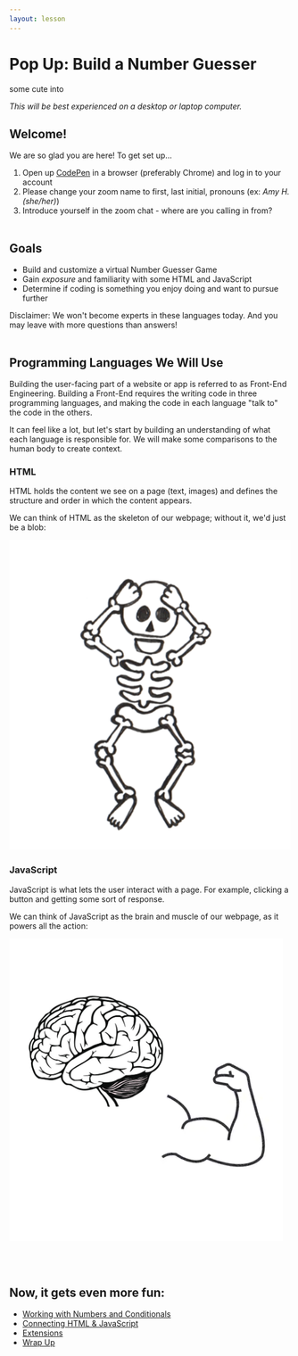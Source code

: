 ```yaml
---
layout: lesson
---
```


# Pop Up: Build a Number Guesser

some cute into

_This will be best experienced on a desktop or laptop computer._

## Welcome!

We are so glad you are here! To get set up...
1. Open up <a target="blank" href="http://codepen.io/">CodePen</a> in a browser (preferably Chrome) and log in to your account
1. Please change your zoom name to first, last initial, pronouns (ex: _Amy H. (she/her)_)
1. Introduce yourself in the zoom chat - where are you calling in from?
<br><br>

## Goals

- Build and customize a virtual Number Guesser Game
- Gain _exposure_ and familiarity with some HTML and JavaScript
- Determine if coding is something you enjoy doing and want to pursue further

Disclaimer: We won't become experts in these languages today. And you may leave with more questions than answers!
<br><br>

## Programming Languages We Will Use

Building the user-facing part of a website or app is referred to as Front-End Engineering. Building a Front-End requires the writing code in three programming languages, and making the code in each language "talk to" the code in the others.

It can feel like a lot, but let's start by building an understanding of what each language is responsible for. We will make some comparisons to the human body to create context.

<section class="data-type-cards language-cards">
  <div>
    <h3>HTML</h3>
    <p>HTML holds the content we see on a page (text, images) and defines the structure and order in which the content appears.</p>
    <p>We can think of HTML as the skeleton of our webpage; without it, we'd just be a blob:</p>
    <img class="medium-img" src="./assets/html.png" alt="Drawing of human skeleton" />
  </div>

  <div>
    <h3>JavaScript</h3>
    <p>JavaScript is what lets the user interact with a page. For example, clicking a button and getting some sort of response.</p>
    <p>We can think of JavaScript as the brain and muscle of our webpage, as it powers all the action:</p>
    <img class="medium-img" src="./assets/js.png" alt="Drawing of human skeleton" />
  </div>
</section>

<br><br>

## Now, it gets even more fun:
- [Working with Numbers and Conditionals](./js-1)
- [Connecting HTML & JavaScript](./js-2)
- [Extensions](./extensions)
- [Wrap Up](./wrap-up)
